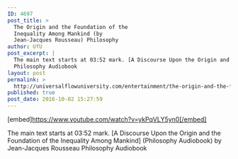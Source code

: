 ```yaml
---
ID: 4697
post_title: >
  The Origin and the Foundation of the
  Inequality Among Mankind (by
  Jean-Jacques Rousseau) Philosophy
author: UfU
post_excerpt: |
  The main text starts at 03:52 mark. [A Discourse Upon the Origin and the Foundation of the Inequality Among Mankind] (Philosophy Audiobook) by Jean-Jacques Rousseau
  Philosophy Audiobook
layout: post
permalink: >
  http://universalflowuniversity.com/entertainment/the-origin-and-the-foundation-of-the-inequality-among-mankind-by-jean-jacques-rousseau-philosophy/
published: true
post_date: 2016-10-02 15:27:59
---
```

[embed]https://www.youtube.com/watch?v=ykPqVLY5yn0[/embed]<br>
<p>The main text starts at 03:52 mark. [A Discourse Upon the Origin and the Foundation of the Inequality Among Mankind] (Philosophy Audiobook) by Jean-Jacques Rousseau
Philosophy Audiobook</p>